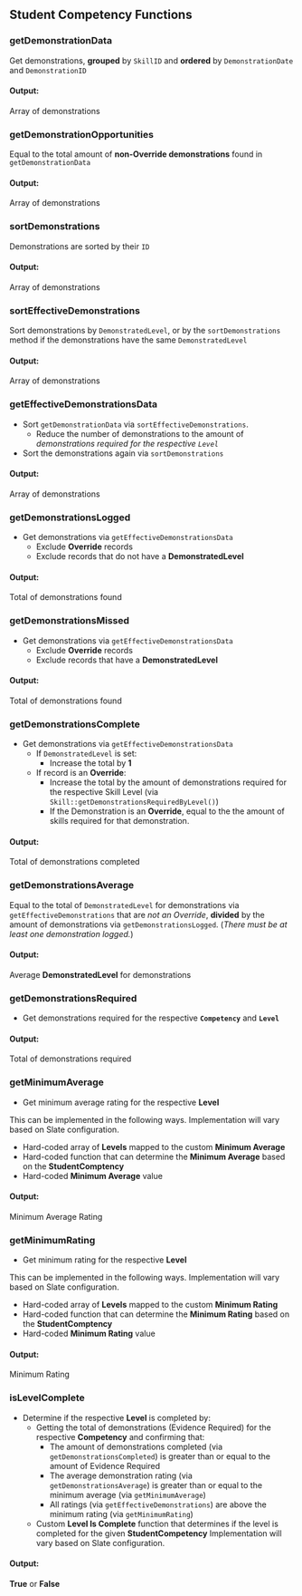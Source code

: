 ## Student Competency Functions

### getDemonstrationData

Get demonstrations, **grouped** by `SkillID` and **ordered** by `DemonstrationDate` and `DemonstrationID`

#### Output:
Array of demonstrations


### getDemonstrationOpportunities
Equal to the total amount of **non-Override demonstrations** found in `getDemonstrationData`

#### Output:
Array of demonstrations


### sortDemonstrations
Demonstrations are sorted by their `ID`

#### Output:
Array of demonstrations


### sortEffectiveDemonstrations
Sort demonstrations by `DemonstratedLevel`, or by the `sortDemonstrations` method if the demonstrations have the same `DemonstratedLevel`

#### Output:
Array of demonstrations


### getEffectiveDemonstrationsData
- Sort `getDemonstrationData` via `sortEffectiveDemonstrations`.
    - Reduce the number of demonstrations to the amount of *demonstrations required for the respective `Level`*
- Sort the demonstrations again via `sortDemonstrations`

#### Output:
Array of demonstrations

### getDemonstrationsLogged
- Get demonstrations via `getEffectiveDemonstrationsData`
    - Exclude **Override** records
    - Exclude records that do not have a **DemonstratedLevel**

#### Output:
Total of demonstrations found

### getDemonstrationsMissed
- Get demonstrations via `getEffectiveDemonstrationsData`
    - Exclude **Override** records
    - Exclude records that have a **DemonstratedLevel**

#### Output:
Total of demonstrations found

### getDemonstrationsComplete
- Get demonstrations via `getEffectiveDemonstrationsData`
    - If `DemonstratedLevel` is set:
        - Increase the total by **1**
    - If record is an **Override**:
        - Increase the total by the amount of demonstrations required for the respective Skill Level (via `Skill::getDemonstrationsRequiredByLevel()`)
        - If the Demonstration is an **Override**, equal to the the amount of skills required for that demonstration.

#### Output:
Total of demonstrations completed

### getDemonstrationsAverage
Equal to the total of `DemonstratedLevel` for demonstrations via `getEffectiveDemonstrations` that are *not an Override*, **divided** by the amount of demonstrations via `getDemonstrationsLogged`. (*There must be at least one demonstration logged.*)

#### Output:
Average **DemonstratedLevel** for demonstrations

### getDemonstrationsRequired
- Get demonstrations required for the respective **`Competency`** and **`Level`**


#### Output:
Total of demonstrations required

### getMinimumAverage
- Get minimum average rating for the respective **Level**

This can be implemented in the following ways. Implementation will vary based on Slate configuration.
- Hard-coded array of **Levels** mapped to the custom **Minimum Average**
- Hard-coded function that can determine the **Minimum Average** based on the **StudentComptency**
- Hard-coded **Minimum Average** value

#### Output:
Minimum Average Rating

### getMinimumRating
- Get minimum rating for the respective **Level**

This can be implemented in the following ways. Implementation will vary based on Slate configuration.
- Hard-coded array of **Levels** mapped to the custom **Minimum Rating**
- Hard-coded function that can determine the **Minimum Rating** based on the **StudentComptency**
- Hard-coded **Minimum Rating** value

#### Output:
Minimum Rating

### isLevelComplete
- Determine if the respective **Level** is completed by:
    - Getting the total of demonstrations (Evidence Required) for the respective **Competency** and confirming that:
        - The amount of demonstrations completed (via `getDemonstrationsCompleted`) is greater than or equal to the amount of Evidence Required
        - The average demonstration rating (via `getDemonstrationsAverage`) is greater than or equal to the minimum average (via `getMinimumAverage`)
        - All ratings (via `getEffectiveDemonstrations`) are above the minimum rating (via `getMinimumRating`)
    - Custom **Level Is Complete** function that determines if the level is completed for the given **StudentCompetency** Implementation will vary based on Slate configuration.

#### Output:
**True** or **False**

